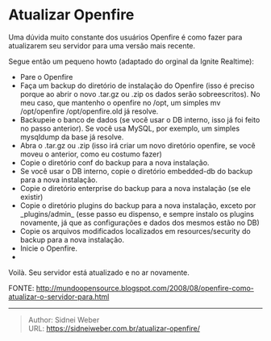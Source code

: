 # Atualizar Openfire

Uma dúvida muito constante dos usuários Openfire é como fazer para atualizarem seu servidor para uma versão mais recente.

Segue então um pequeno howto (adaptado do orginal da Ignite Realtime):

* Pare o Openfire  
* Faça um backup do diretório de instalação do Openfire (isso é preciso porque ao abrir o novo .tar.gz ou .zip os dados serão sobreescritos). No meu caso, que mantenho o openfire no /opt, um simples mv /opt/openfire /opt/openfire.old já resolve.  
* Backupeie o banco de dados (se você usar o DB interno, isso já foi feito no passo anterior). Se você usa MySQL, por exemplo, um simples mysqldump da base já resolve.  
* Abra o .tar.gz ou .zip (isso irá criar um novo diretório openfire, se você moveu o anterior, como eu costumo fazer)  
* Copie o diretório conf do backup para a nova instalação.  
* Se você usar o DB interno, copie o diretório embedded-db do backup para a nova instalação.  
* Copie o diretório enterprise do backup para a nova instalação (se ele existir)  
* Copie o diretório plugins do backup para a nova instalação, exceto por \_plugins/admin\_ (esse passo eu dispenso, e sempre instalo os plugins novamente, já que as configurações e dados dos mesmos estão no DB)  
* Copie os arquivos modificados localizados em resources/security do backup para a nova instalação.  
* Inicie o Openfire.  
*

Voilà. Seu servidor está atualizado e no ar novamente.

FONTE: http://mundoopensource.blogspot.com/2008/08/openfire-como-atualizar-o-servidor-para.html

---

> Author: Sidnei Weber  
> URL: https://sidneiweber.com.br/atualizar-openfire/  

